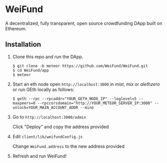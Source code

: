 # WeiFund

A decentralized, fully transparent, open source crowdfunding DApp built on Ethereum.

## <a name="installation"></a> Installation

1. Clone this repo and run the DApp.
   
    ```
    $ git clone -b meteor https://github.com/WeiFund/WeiFund.git
    $ cd WeiFund/app
    $ meteor
    ```
    
2. Start an eth node open `http://localhost:3000` in *mist*, *mix* or *alethzero* or run GEth locally as follows:

    ```
    $ geth --rpc --rpcaddr="YOUR_GETH_NODE_IP" --loglevel=5 --maxpeers=0 --rpccorsdomain="http://YOUR_METEOR_SERVER_IP:3000" --unlock=YOUR_MAIN_ACCOUNT_ADDR --mine
    ```

3. Go to `http://localhost:3000/admin`

    Click "Deploy" and copy the address provided

4. Edit `client/lib/weifundConfig.js`

    Change `WeiFund.address` to the new address provided

5. Refresh and run WeiFund!
